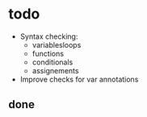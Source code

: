 # todo

* Syntax checking:
  * variablesloops
  * functions
  * conditionals
  * assignements
* Improve checks for var annotations

## done
